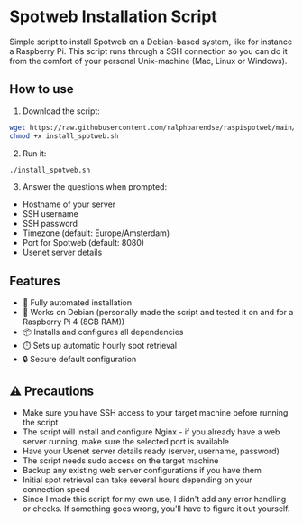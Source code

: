 # Spotweb Installation Script

Simple script to install Spotweb on a Debian-based system, like for instance a Raspberry Pi. This script runs through a SSH connection so you can do it from the comfort of your personal Unix-machine (Mac, Linux or Windows).

## How to use

1. Download the script:
```bash
wget https://raw.githubusercontent.com/ralphbarendse/raspispotweb/main/install_spotweb.sh
chmod +x install_spotweb.sh
```

2. Run it:
```bash
./install_spotweb.sh
```

3. Answer the questions when prompted:
- Hostname of your server
- SSH username
- SSH password
- Timezone (default: Europe/Amsterdam)
- Port for Spotweb (default: 8080)
- Usenet server details

## Features

- 🚀 Fully automated installation
- 🔧 Works on Debian (personally made the script and tested it on and for a Raspberry Pi 4 (8GB RAM))
- 📦 Installs and configures all dependencies
- ⏱️ Sets up automatic hourly spot retrieval
- 🔒 Secure default configuration 

## ⚠️ Precautions

- Make sure you have SSH access to your target machine before running the script
- The script will install and configure Nginx - if you already have a web server running, make sure the selected port is available
- Have your Usenet server details ready (server, username, password)
- The script needs sudo access on the target machine
- Backup any existing web server configurations if you have them
- Initial spot retrieval can take several hours depending on your connection speed
- Since I made this script for my own use, I didn't add any error handling or checks. If something goes wrong, you'll have to figure it out yourself.
